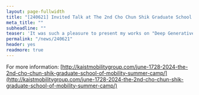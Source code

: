 ```yaml
---
layout: page-fullwidth
title: "[240621] Invited Talk at The 2nd Cho Chun Shik Graduate School of Mobility Summer Camp"
meta_title: ""
subheadline: ""
teaser: 'It was such a pleasure to present my works on "Deep Generative Models for Transportation and Mobility Data" at The 2nd Cho Chun Shik Graduate School of Mobility Summer Camp.'
permalink: "/news/240621"
header: yes
readmore: true
---
```


For more information:
[http://kaistmobilitygroup.com/june-1728-2024-the-2nd-cho-chun-shik-graduate-school-of-mobility-summer-camp/](http://kaistmobilitygroup.com/june-1728-2024-the-2nd-cho-chun-shik-graduate-school-of-mobility-summer-camp/)

